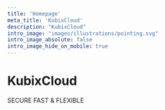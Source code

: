 ```yaml
---
title: 'Homepage'
meta_title: 'KubixCloud'
description: "KubixCloud"
intro_image: "images/illustrations/pointing.svg"
intro_image_absolute: false
intro_image_hide_on_mobile: true
---
```


# KubixCloud

SECURE FAST & FLEXIBLE
